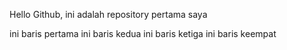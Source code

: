 Hello Github, ini adalah repository pertama saya 

ini baris pertama
ini baris kedua
ini baris ketiga
ini baris keempat
